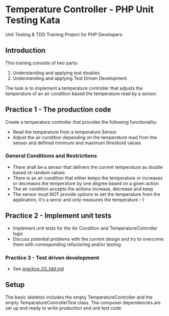 # Temperature Controller - PHP Unit Testing Kata 
Unit Testing &amp; TDD Training Project for PHP Developers

## Introduction
This training consists of two parts:
1. Understanding and applying test doubles
2. Understanding and applying Test Driven Development

The task is to implement a temperature controller that adjusts the temperature of an air condition based the temperature read by a sensor.

## Practice 1 - The production code
Create a temperature controller that provides the following functionality:
- Read the temperature from a temperature Sensor
- Adjust the air condition depending on the temperature read from the sensor and defined minimum and maximum threshold values

### General Conditions and Restrictions
- There shall be a sensor that delivers the current temperature as double based on random values
- There is an air condition that either keeps the temperature or increases or decreases the temperature by one degree based on a given action
- The air condition accepts the actions increase, decrease and keep
- The sensor must NOT provide options to set the temperature from the application, it's a senor and only measures the temperature :-)

## Practice 2 - Implement unit tests
- Implement unit tests for the Air Condition and TemperatureController logic
- Discuss potential problems with the current design and try to overcome them with corresponding refactoring and/or testing

### Practice 3 - Test driven development
- See [practice_03_tdd.md](https://github.com/huetteranecondev/temperaturecontroller/blob/master/practice_03_tdd.md)

## Setup
The basic skeleton includes the empty TemperatureController and the empty TemperatureControllerTest class.
The composer dependencies are set up and ready to write production and unit test code

